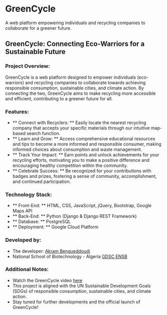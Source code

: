 # GreenCycle
A web platform empowering individuals and recycling companies to collaborate for a greener future.
## GreenCycle: Connecting Eco-Warriors for a Sustainable Future
### Project Overview:

GreenCycle is a web platform designed to empower individuals (eco-warriors) and recycling companies to collaborate towards achieving responsible consumption, sustainable cities, and climate action. By connecting the two, GreenCycle aims to make recycling more accessible and efficient, contributing to a greener future for all.

### Features:

- ** Connect with Recyclers: ** Easily locate the nearest recycling company that accepts your specific materials through our intuitive map-based search function.
- ** Learn and Grow: ** Access comprehensive educational resources and tips to become a more informed and responsible consumer, making informed choices about consumption and waste management.
- ** Track Your Impact: ** Earn points and unlock achievements for your recycling efforts, motivating you to make a positive difference and encouraging healthy competition within the community.
- ** Celebrate Success: ** Be recognized for your contributions with badges and prizes, fostering a sense of community, accomplishment, and continued participation.
### Technology Stack:

- ** Front-End: ** HTML, CSS, JavaScript, jQuery, Bootstrap, Google Maps API
- ** Back-End: ** Python (Django & Django REST Framework)
- ** Database: ** PostgreSQL
- ** Deployment: ** Google Cloud Platform
### Developed by:

- The developer: [Akram Bengueddoudj](https://github.com/akrambengueddoudj)
- National School of Biotechnology - Algeria [GDSC ENSB](https://github.com/gdsc-ensb/)
### Additional Notes:

- Watch the GreenCycle video [here]()
- This project is aligned with the UN Sustainable Development Goals (SDGs) of responsible consumption, sustainable cities, and climate action.
- Stay tuned for further developments and the official launch of GreenCycle!

